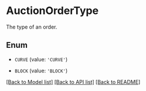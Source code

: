 # AuctionOrderType

The type of an order.

## Enum

* `CURVE` (value: `'CURVE'`)

* `BLOCK` (value: `'BLOCK'`)

[[Back to Model list]](../README.md#documentation-for-models) [[Back to API list]](../README.md#documentation-for-api-endpoints) [[Back to README]](../README.md)


